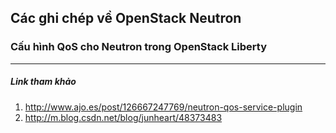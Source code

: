 ﻿## Các ghi chép về OpenStack Neutron


### Cấu hình QoS cho Neutron trong OpenStack Liberty
-----

##### Link tham khảo
1. http://www.ajo.es/post/126667247769/neutron-qos-service-plugin
2. http://m.blog.csdn.net/blog/junheart/48373483

